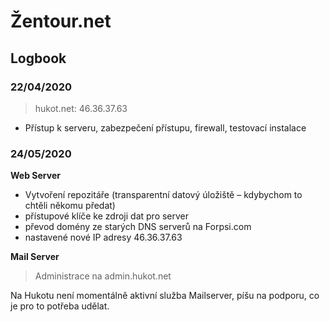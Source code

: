 # Žentour.net

## Logbook

### 22/04/2020

> hukot.net: 46.36.37.63

* Přístup k serveru, zabezpečení přístupu, firewall, testovací instalace

### 24/05/2020

**Web Server**

* Vytvoření repozitáře (transparentní datový úložiště – kdybychom to chtěli někomu předat)
* přístupové klíče ke zdroji dat pro server
* převod domény ze starých DNS serverů na Forpsi.com
* nastavené nové IP adresy 46.36.37.63

**Mail Server**

> Administrace na admin.hukot.net

Na Hukotu není momentálně aktivní služba Mailserver, píšu na podporu, co je pro to potřeba udělat.

